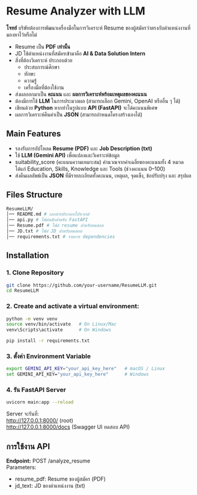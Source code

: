 # Resume Analyzer with LLM

**โจทย์**
บริษัทต้องการพัฒนาเครื่องมือในการวิเคราะห์ Resume ของผู้สมัครว่าตรงกับตำแหน่งงานที่มองหาไว้หรือไม่  
- Resume เป็น **PDF เท่านั้น**  
- JD ใช้ตำแหน่งงานที่สมัครเข้ามาคือ **AI & Data Solution Intern**  
- สิ่งที่ต้องวิเคราะห์ ประกอบด้วย  
  - ประสบการณ์ศึกษา  
  - ทักษะ  
  - ความรู้  
  - เครื่องมือที่ต้องใช้งาน  
- ส่งผลออกมาเป็น **คะแนน** และ **ผลการวิเคราะห์พร้อมเหตุผลของคะแนน**  
- ต้องมีการใช้ **LLM** ในการประมวลผล (สามารถเลือก Gemini, OpenAI หรืออื่น ๆ ได้)  
- เขียนด้วย **Python** หากทำในรูปแบบ **API (FastAPI)** จะได้คะแนนพิเศษ  
- ผลการวิเคราะห์คืนค่าเป็น **JSON** (สามารถกำหนดโครงสร้างเองได้)  

## Main Features
- รองรับการอัปโหลด **Resume (PDF)** และ **Job Description (txt)**  
- ใช้ **LLM (Gemini API)** เพื่อแปลงและวิเคราะห์ข้อมูล  
- suitability_score (คะแนนความเหมาะสม) คำนวณจากค่าเฉลี่ยของคะแนนทั้ง 4 หมวด  
  ได้แก่ Education, Skills, Knowledge และ Tools (ช่วงคะแนน 0–100)
- ส่งคืนผลลัพธ์เป็น **JSON** ที่มีรายละเอียดทั้งคะแนน, เหตุผล, จุดแข็ง, ข้อปรับปรุง และ สรุปผล  

## Files Structure
```bash
ResumeLLM/
│── README.md # เอกสารประกอบโปรเจกต์
│── api.py # ไฟล์หลักสำหรับ FastAPI
│── Resume.pdf # ไฟล์ resume สำหรับทดสอบ
│── JD.txt # ไฟล์ JD สำหรับทดสอบ
│── requirements.txt # รายการ dependencies
```
## Installation
### 1. Clone Repository
```bash
git clone https://github.com/your-username/ResumeLLM.git
cd ResumeLLM
```
### 2. Create and activate a virtual environment:
```bash
python -m venv venv
source venv/bin/activate   # On Linux/Mac
venv\Scripts\activate      # On Windows

pip install -r requirements.txt
```
### 3. ตั้งค่า Environment Variable
```bash
export GEMINI_API_KEY="your_api_key_here"   # macOS / Linux
set GEMINI_API_KEY="your_api_key_here"      # Windows
```
### 4. รัน FastAPI Server
```bash
uvicorn main:app --reload
```
Server จะรันที่:  
http://127.0.0.1:8000/ (root)  
http://127.0.0.1:8000/docs (Swagger UI ทดสอบ API)

## การใช้งาน API
**Endpoint:**
POST /analyze_resume  
Parameters:
- resume_pdf: Resume ของผู้สมัคร (PDF)
- jd_text: JD ของตำแหน่งงาน (txt)


